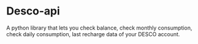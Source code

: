 # Desco-api
A python library that lets you check balance, check monthly consumption, check daily consumption, last recharge data of your DESCO account.
